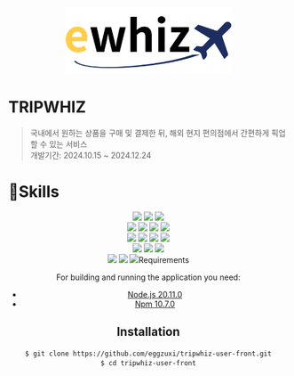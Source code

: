<div align="center">
    <img src="./ewhiz.png" width="300px" alt="Ewhiz Logo">
</div>

# TRIPWHIZ
> 국내에서 원하는 상품을 구매 및 결제한 뒤, 해외 현지 편의점에서 간편하게 픽업할 수 있는 서비스   
> 개발기간: 2024.10.15 ~ 2024.12.24

# 🚀Skills
<div align="center">
    <img src="https://img.shields.io/badge/React-20232A?style=for-the-badge&logo=react&logoColor=61DAFB">
    <img src="https://img.shields.io/badge/TypeScript-007ACC?style=for-the-badge&logo=typescript&logoColor=white">
    <img src="https://img.shields.io/badge/Node.js-43853D?style=for-the-badge&logo=node.js&logoColor=white">
    <br>
    <img src="https://img.shields.io/badge/npm-CB3837?style=for-the-badge&logo=npm&logoColor=white">
    <img src="https://img.shields.io/badge/Material--UI-0081CB?style=for-the-badge&logo=material-ui&logoColor=white">
    <img src="https://img.shields.io/badge/Tailwind_CSS-38B2AC?style=for-the-badge&logo=tailwind-css&logoColor=white">
    <img src="https://img.shields.io/badge/Java-ED8B00?style=for-the-badge&logo=openjdk&logoColor=white">
    <br>
    <img src="https://img.shields.io/badge/springboot-6DB33F?style=for-the-badge&logo=springboot&logoColor=white">
    <img src="https://img.shields.io/badge/mariadb-003545?style=for-the-badge&logo=mariadb&logoColor=white">
    <img src="https://img.shields.io/badge/json%20web%20tokens-323330?style=for-the-badge&logo=json-web-tokens&logoColor=pink">
    <img src="https://img.shields.io/badge/Amazon_AWS-232F3E?style=for-the-badge&logo=amazon-aws&logoColor=white">
    <br>
    <img src="https://img.shields.io/badge/firebase-FFCA28?style=for-the-badge&logo=firebase&logoColor=white">
    <img src="https://img.shields.io/badge/fontawesome-339AF0?style=for-the-badge&logo=fontawesome&logoColor=white">
    <img src="https://img.shields.io/badge/WebStorm-000000?style=flat-square&logo=WebStorm&logoColor=white">
    <br>
    <img src="https://img.shields.io/badge/axios-5A29E4?style=for-the-badge&logo=axios&logoColor=white">
    <img src="https://img.shields.io/badge/Postman-FF6C37?style=flat-square&logo=Postman&logoColor=white">
    <img src="https://img.shields.io/badge/Slack-4A154B?style=for-the-badge&logo=slack&logoColor=white>
    <br>
</div>

## Requirements
For building and running the application you need:
- [Node.js 20.11.0](https://nodejs.org/)
- [Npm 10.7.0](https://www.npmjs.com/)

## Installation
```bash
$ git clone https://github.com/eggzuxi/tripwhiz-user-front.git
$ cd tripwhiz-user-front
